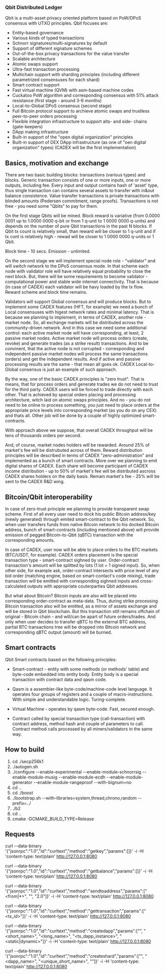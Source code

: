 ### Qbit Distributed Ledger

Qbit is a multi-asset privacy oriented platform based on PoW/DPoS consensus with UTXO principles. Qbit focuses are:

- Entity-based governance
- Various kinds of typed transactions
- Schnorr signatures/multi-signatures by default
- Support of different signature schemes
- Out-of-the-box privacy transactions for the value transfer
- Scalable architecture
- Atomic swaps support
- Ultra-fast transaction processing
- Multichain support with sharding principles (including different parametrized consensuses for each shard) 
- Smart contract support
- Fast virtual machine (QVM) with asm-based machine codes
- Cuckatoo PoW algorithm and corresponding consensus with 51% attack resistance (first stage - around 3-6 months)
- Local-to-Global DPoS consensus (second stage)
- Full Bitcoin protocol support to archieve atomic swaps and trustless peer-to-peer orders processing
- Flexible integration infrastructure to support alts- and side- chains (gate-keepers)
- DApp making infrastructure
- Built-in support of the "open digital organization" principles
- Built-in support of DEX DApp infrastructure (as one of "oen digital organization" types) (CADEX will be the first implementation)

## Basics, motivation and exchange

There are two basic building blocks: transactions (various types) and blocks. Generic transaction consists of one or more inputs, one or more outputs, including fee. Every input and output contains hash of 'asset' type, thus single transaction can contains several assets to transfer with in&out balance consistence. Value transfer transactions is private transactions with blinded amounts (Pedersen commitment, range proofs). Transactions is not free - you need some "Qbits" to pay for them. 

On the first stage Qbits will be mined. Block reward is variative (from 0.0000 0001 up to 1.0000 0000 q-bit or from 1 q-unit to 1 0000 0000 q-units) and depends on the number of pure Qbit transactions in the past N blocks. If Qbit tx count is relatively small, than reward will be closer to 1 q-unit and if tx cont is relatively high - rewad will be closer to 1 0000 0000 q-units or 1 Qbit.

Block time - 10 secs. Emission - unlimited.

On the second stage we will implement special node role - "validator" and will switch network to the DPoS consensus mode. In that scheme each node with validator role will have relatively equal probability to close the next block. But, there will be some requirements to become validator - computational power and stable wide internet connectivity. That is because (in case of CADEX) each validator will be havy loaded by the tx flow. Reward scheme and block time remains.

Validators will support Global consensus and will produce blocks. But to implement some CADEX features (HFT, for example) we need a bunch of Local consensuses with higest network rates and minimal latency. That is because we planning to implement, in terms of CADEX, another role - market node. So, all exchange markets will be distributed across the community-driven network. And in this case we need some additional control: each active market node will have corresponding, at least, 2 passive market nodes. Active market node will process orders (create, revoke) and generate trades (as a strike result) transactions. And to be convinent, that the active node is not corrupted - corresponding and independent passive market nodes will process the same transactions (orders) and get the independent results. And if active and passive processing results are the same - that mean all goes ok. CADEX Local-to-Global consensus is just an example of such approach. 	

By the way, one of the basic CADEX principles is "zero trust". That is means, that for process orders and generate trades we do not need to trust for the third party. CADEX users will be forced to trade directly with each other. That is achieved by special orders placing and processing architecture, witch laid on atomic swaps principles. And no - you do not need to be online to process something, you just need to place orders at the appropriate price levels into corresponding market (as you do on any CEX) and thats all. Other job will be done by a couple of highly optimized smart-contracts. 

With approach above we suppose, that overall CADEX throughput will be tens of thousands orders per second.

And, of course, market nodes holders will be rewarded. Around 25% of market's fee will be distrubuted across of them. Reward distribution principles will be described in terms of CADEX "zero-administration" and implemented as a bunch of smart contracts. More over we planning to emit digital shares of CADEX. Each share will become participant of CADEX income distribution - up to 50% of market's fee will be distributed ascross CADEX shares holders on the daily basis. Remain market's fee - 25% will be sent to the CADEX R&D wing.

## Bitcoin/Qbit interoperability

In case of zero-trust principle we planning to provide transparent swap scheme. First of all every user need to dock his public Bitcoin address/key (newly generated) through emited smart-contract to the Qbit network. So, when user transfers funds from native Bitcoin network to his docked Bitcoin address, bunch of smart-contracts (including mentioned above) will provide emission of pegged Bitcoin-to-Qbit (qBTC) transaction with the corresponding amounts.

In case of CADEX, user now will be able to place orders to the BTC markets (BTC/USDT, for example). CADEX orders placement is the special transaction type - smart-contract sighned by user. Order-contract transaction's amount will be splitted by lots (1 lot = 1 signed input). So, when other side, for example ask, order-contract intersects with price level of any bid order (matching engine, based on smart-contact's code mixing), trade transaction will be emitted with corresponding sighned inputs and cross-calculated outputs with appropriate couterparties Qbit addresses.

But what about Bitcoin? Bitcoin inputs are also will be placed into corresponding order-contract as meta-data. Thus, during strike processing Bitcoin transaction also will be emitted, as a mirror of assets exchange and will be stored in Qbit blockchain. But this transaction still remains offchain of original - Bitcoin chain - and will/can be apart of future orders/trades. And only when user decides to transfer qBTC to the external BTC address, partial BTC transactions tree will be dropped into Bitcoin network and corresponding qBTC output (amount) will be burned.

## Smart contracts

Qbit Smart contracts based on the following principles:

- Smart-contract - entity with some methods (or methods' table) and byte-code embedded into entity body. Entity body is a special transaction with contract data and qasm code.

- Qasm is a assembler-like byte-code/machine-code level language. It operates four groups of registers and a couple of macro-instructions. With simple and understandable logic. Turing-complete.

- Virtual Machine - operates by qasm byte-code. Fast, secured enough. 

- Contract called by special transaction type (call-transaction) with contract address, method hash and couple of parameters to call. Contract method calls processed by all miners/validators in the same way.

## How to build

1. cd ./secp256k1
2. ./autogen.sh
3. ./configure --enable-experimental --enable-module-schnorrsig --enable-module-musig --enable-module-ecdh --enable-module-generator --enable-module-rangeproof --with-bignum=no
4. cd ..
5. cd ./boost
6. ./bootstrap.sh --with-libraries=system,thread,chrono,random --prefix=../
7. ./b2
8. cd ..
9. cmake -DCMAKE_BUILD_TYPE=Release

## Requests

curl --data-binary '{"jsonrpc":"1.0","id":"curltext","method":"getkey","params":[]}' -i -H 'content-type: text/plain' http://127.0.0.1:8080

curl --data-binary '{"jsonrpc":"1.0","id":"curltext","method":"getbalance","params":[]}' -i -H 'content-type: text/plain' http://127.0.0.1:8080

curl --data-binary '{"jsonrpc":"1.0","id":"curltext","method":"sendtoaddress","params":["<from|*>", "<to>", "2.0"]}' -i -H 'content-type: text/plain' http://127.0.0.1:8080

curl --data-binary '{"jsonrpc":"1.0","id":"curltext","method":"gettransaction","params":["<tx_id>"]}' -i -H 'content-type: text/plain' http://127.0.0.1:8080

curl --data-binary '{"jsonrpc":"1.0","id":"curltext","method":"createdapp","params":["<owner>", "<short_name>", "<long_name>", "<tx_dapp_instance>", "<static|dynamic>"]}' -i -H 'content-type: text/plain' http://127.0.0.1:8080

curl --data-binary '{"jsonrpc":"1.0","id":"curltext","method":"createshard","params":["<creator>", "<dapp_name>", "<unique_short_name>", "<description>"]}' -i -H 'content-type: text/plain' http://127.0.0.1:8080
